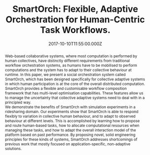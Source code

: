 ---
title: "SmartOrch: Flexible, Adaptive Orchestration for Human-Centric Task Workflows."
publication_types:
  - "2"
authors:
  - M. Rovatsos
  - D. Diochnos
  - Z. Wen
  - S. Ceppi
  - P. Andreadis.
publication_short: The 32nd ACM Symposium on Applied Computing (SAC’17). [CCF C; Core B]
abstract: >-
  Web-based collaborative systems, where most computation is performed by human
  collectives, have distinctly different requirements from traditional workflow
  orchestration systems, as humans have to be mobilised to perform computations
  and the system has to adapt to their collective behaviour at runtime. In this
  paper, we present a social orchestration system called SmartOrch, which has
  been designed specifically for collective adaptive systems in which human
  participation is at the core of the overall distributed computation. SmartOrch
  provides a flexible and customisable workflow composition framework that has
  multi-level optimisation capabilities. These features allow us to manage the
  uncertainty that collective adaptive systems need to deal with in a principled
  way.


  We demonstrate the benefits of SmartOrch with simulation experiments in a ridesharing domain. Our experiments show that SmartOrch is able to respond flexibly to variation in collective human behaviour, and to adapt to observed behaviour at different levels. This is accomplished by learning how to propose and route human-based tasks, how to allocate computational resources when managing these tasks, and how to adapt the overall interaction model of the platform based on past performance. By proposing novel, solid engineering principles for these kinds of systems, SmartOrch addresses shortcomings of previous work that mostly focused on application-specific, non-adaptive solutions.
draft: false
featured: false
tags:
  - 期刊
slides: null
url_pdf: https://dl.acm.org/doi/abs/10.1145/3019612.3019623
image:
  caption: ""
  focal_point: ""
  preview_only: false
summary: ""
url_dataset: ""
url_project: ""
url_source: ""
url_video: ""
author_notes: []
doi: ""
publication: The 32nd ACM Symposium on Applied Computing (SAC’17). [CCF C; Core B]
projects: []
date: 2017-10-10T11:55:00.000Z
url_slides: ""
publishDate: 2017-01-01T00:00:00.000Z
url_poster: ""
url_code: ""
---
